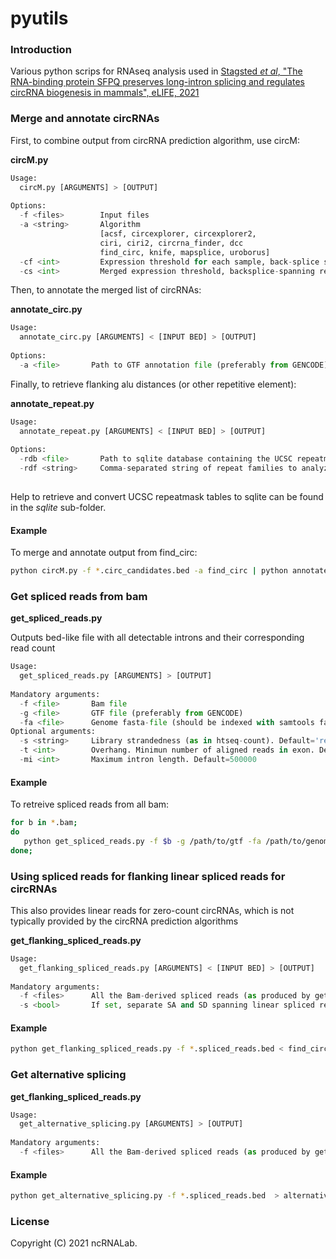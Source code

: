 # pyutils

### Introduction

Various python scrips for RNAseq analysis used in [Stagsted *et al*, "The RNA-binding protein SFPQ preserves long-intron splicing and regulates circRNA biogenesis in mammals", eLIFE, 2021](https://elifesciences.org/articles/63088)

### Merge and annotate circRNAs

First, to combine output from circRNA prediction algorithm, use circM:

**circM.py**
 
``` python
Usage:
  circM.py [ARGUMENTS] > [OUTPUT]
  
Options:
  -f <files>        Input files
  -a <string>       Algorithm 
                    [acsf, circexplorer, circexplorer2, 
                    ciri, ciri2, circrna_finder, dcc 
                    find_circ, knife, mapsplice, uroborus] 
  -cf <int>         Expression threshold for each sample, back-splice spanning reads (default=2)
  -cs <int>         Merged expression threshold, backsplice-spanning reads (default=2)
```


Then, to annotate the merged list of circRNAs:

**annotate_circ.py**
 
``` python
Usage:
  annotate_circ.py [ARGUMENTS] < [INPUT BED] > [OUTPUT]
  
Options:
  -a <file>       Path to GTF annotation file (preferably from GENCODE)
```

Finally, to retrieve flanking alu distances (or other repetitive element): 


**annotate_repeat.py**
 
``` python
Usage:
  annotate_repeat.py [ARGUMENTS] < [INPUT BED] > [OUTPUT]
  
Options:
  -rdb <file>       Path to sqlite database containing the UCSC repeatmask track
  -rdf <string>     Comma-separated string of repeat families to analyze (default=Alu)
  
```

Help to retrieve and convert UCSC repeatmask tables to sqlite can be found in the *sqlite* sub-folder.


#### Example

To merge and annotate output from find_circ:

```bash
python circM.py -f *.circ_candidates.bed -a find_circ | python annotate_circ.py -a /path/to/gtf | python annotate_rep.py -rdb /path/to/sqlite > find_circ.bed
```


### Get spliced reads from bam

**get_spliced_reads.py**
 
Outputs bed-like file with all detectable introns and their corresponding read count
 
``` python
Usage:
  get_spliced_reads.py [ARGUMENTS] > [OUTPUT]
  
Mandatory arguments:
  -f <file>       Bam file
  -g <file>       GTF file (preferably from GENCODE)
  -fa <file>      Genome fasta-file (should be indexed with samtools faidx)
Optional arguments:  
  -s <string>     Library strandedness (as in htseq-count). Default='reverse'
  -t <int>        Overhang. Minimun number of aligned reads in exon. Default=8
  -mi <int>       Maximum intron length. Default=500000
```

#### Example

To retreive spliced reads from all bam:

```bash
for b in *.bam;
do
   python get_spliced_reads.py -f $b -g /path/to/gtf -fa /path/to/genome.fa > $b.spliced_reads.bed;
done;
```

### Using spliced reads for flanking linear spliced reads for circRNAs

This also provides linear reads for zero-count circRNAs, which is not typically provided by the circRNA prediction algorithms  

**get_flanking_spliced_reads.py**

``` python
Usage:
  get_flanking_spliced_reads.py [ARGUMENTS] < [INPUT BED] > [OUTPUT]
  
Mandatory arguments:
  -f <files>      All the Bam-derived spliced reads (as produced by get_spliced_reads.py)
  -s <bool>       If set, separate SA and SD spanning linear spliced reads. If not set, only one total linear count per circRNA per sample
```
#### Example

```bash
python get_flanking_spliced_reads.py -f *.spliced_reads.bed < find_circ.bed > find_circ_with_flanking_spliced_reads.bed
```


### Get alternative splicing

**get_flanking_spliced_reads.py**

``` python
Usage:
  get_alternative_splicing.py [ARGUMENTS] > [OUTPUT]
  
Mandatory arguments:
  -f <files>      All the Bam-derived spliced reads (as produced by get_spliced_reads.py)
```
#### Example

```bash
python get_alternative_splicing.py -f *.spliced_reads.bed  > alternative_splicing.bed
```




### License

Copyright (C) 2021 ncRNALab.  
